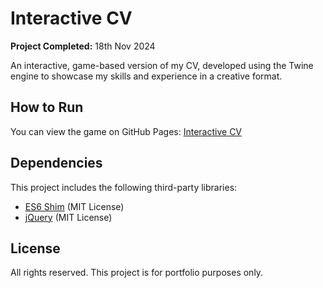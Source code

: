 # Interactive CV
**Project Completed:** 18th Nov 2024

An interactive, game-based version of my CV, developed using the Twine engine to showcase my skills and experience in a creative format.

## How to Run
You can view the game on GitHub Pages: [Interactive CV](https://shelly855.github.io/interactive-cv/)

## Dependencies
This project includes the following third-party libraries:
- [ES6 Shim](https://github.com/paulmillr/es6-shim) (MIT License)
- [jQuery](https://jquery.org/license) (MIT License)

## License
All rights reserved. This project is for portfolio purposes only.

